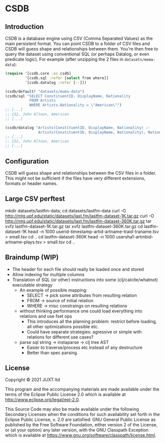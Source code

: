 # CSDB

## Introduction

CSDB is a database engine using CSV (Comma Separated Values) as the main persistent format. You can point CSDB to a folder of CSV files and CSDB will guess shape and relationships between them. You're then free to query the dataset using conventional SQL (or perhaps Datalog, or even predicate logic). For example (after unzipping the 2 files in `datasets/moma-data`):

```clojure
(require '[csdb.core :as csdb]
         '[csdb.sql :refer [select from where]]
         '[csdb.datalog :refer [:-]])

(csdb/default! "datasets/moma-data")
(csdb/sql "SELECT ConstituentID, DisplayName, Nationality
           FROM Artists
           WHERE Artists.Nationality = \"American\"")
;; [...]
;; 132, John Altoon, American
;; [...]

(csdb/datalog "Artists(ConstituentID, DisplayName, Nationality) :-
               Artists(ConstituentID, DisplayName, Nationality), Nationality = 'American'")
;; [...]
;; 132, John Altoon, American
;; [...]
```

## Configuration

CSDB will guess shape and relationships between the CSV files in a folder. This might not be sufficient if the files have very different extensions, formats or header names.

## Large CSV perftest

mkdir datasets/lastfm-data; cd datasets/lastfm-data
curl -O http://mtg.upf.edu/static/datasets/last.fm/lastfm-dataset-1K.tar.gz
curl -O http://mtg.upf.edu/static/datasets/last.fm/lastfm-dataset-360K.tar.gz
tar xvfz lastfm-dataset-1K.tar.gz
tar xvfz lastfm-dataset-360K.tar.gz
cd lastfm-dataset-1K
head -n 1000 userid-timestamp-artid-artname-traid-traname.tsv > small.tsv
cd ..
cd lastfm-dataset-360K
head -n 1000 usersha1-artmbid-artname-plays.tsv > small.tsv
cd ..

## Braindump (WIP)

- The header for each file should really be loaded once and stored
- Allow indexing for multiple columns
- Translation of SQL (or other) instructions into some (clj/calcite/whatnot) executable strategy
  - An example of possible mapping:
    - SELECT -> pick some attributes from resulting relation
    - FROM -> source of initial relation
    - WHERE -> misc constraings on resulting relations
  - without thinking performance one could load everything into relations and use fset ops
    - This introduces all the planning problem: restrict before loading, all other optimizations possible etc.
    - Could have separate strategies: agressive or simple with relations for different use cases?
  - parse sql string -> instaparse -> clj tree AST
    - Easier to traverse/process etc instead of any destructure
    - Better than spec parsing.

## License

Copyright © 2021 JUXT ltd

This program and the accompanying materials are made available under the
terms of the Eclipse Public License 2.0 which is available at
http://www.eclipse.org/legal/epl-2.0.

This Source Code may also be made available under the following Secondary
Licenses when the conditions for such availability set forth in the Eclipse
Public License, v. 2.0 are satisfied: GNU General Public License as published by
the Free Software Foundation, either version 2 of the License, or (at your
option) any later version, with the GNU Classpath Exception which is available
at https://www.gnu.org/software/classpath/license.html.
